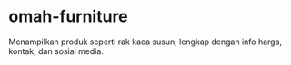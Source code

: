 # omah-furniture
Menampilkan produk seperti rak kaca susun, lengkap dengan info harga, kontak, dan sosial media.
